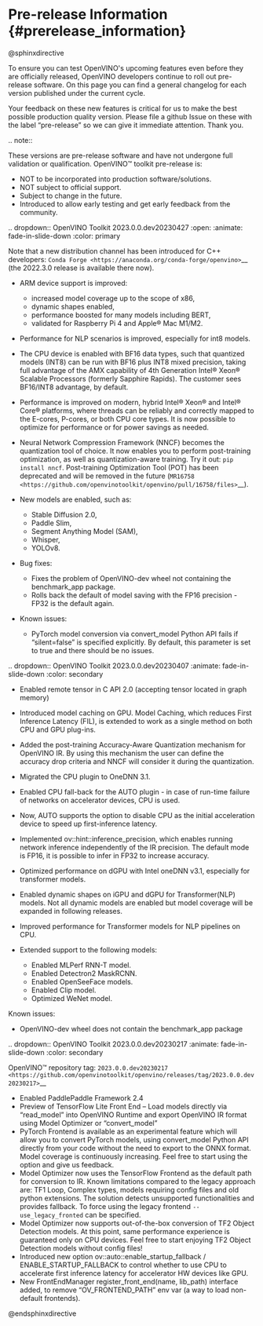 # Pre-release Information {#prerelease_information}

@sphinxdirective

To ensure you can test OpenVINO's upcoming features even before they are officially released, 
OpenVINO developers continue to roll out pre-release software. On this page you can find
a general changelog for each version published under the current cycle.

Your feedback on these new features is critical for us to make the best possible production quality version.
Please file a github Issue on these with the label “pre-release” so we can give it immediate attention. Thank you.

.. note:: 

   These versions are pre-release software and have not undergone full validation or qualification. OpenVINO™ toolkit pre-release is:

   * NOT to be incorporated into production software/solutions.
   * NOT subject to official support.
   * Subject to change in the future.
   * Introduced to allow early testing and get early feedback from the community.
 

.. dropdown:: OpenVINO Toolkit 2023.0.0.dev20230427
   :open:
   :animate: fade-in-slide-down
   :color: primary

   Note that a new distribution channel has been introduced for C++ developers: `Conda Forge <https://anaconda.org/conda-forge/openvino>`__ 
   (the 2022.3.0 release is available there now).

   * ARM device support is improved:

     * increased model coverage up to the scope of x86, 
     * dynamic shapes enabled, 
     * performance boosted for many models including BERT,
     * validated for Raspberry Pi 4 and Apple® Mac M1/M2.

   * Performance for NLP scenarios is improved, especially for int8 models.
   * The CPU device is enabled with BF16 data types, such that quantized models (INT8) can be run with BF16 plus INT8 mixed 
     precision, taking full advantage of the AMX capability of 4th Generation Intel® Xeon® Scalable Processors
     (formerly Sapphire Rapids). The customer sees BF16/INT8 advantage, by default.
   * Performance is improved on modern, hybrid Intel® Xeon® and Intel® Core® platforms, 
     where threads can be reliably and correctly mapped to the E-cores, P-cores, or both CPU core types. 
     It is now possible to optimize for performance or for power savings as needed.
   * Neural Network Compression Framework (NNCF) becomes the quantization tool of choice. It now enables you to perform
     post-training optimization, as well as quantization-aware training. Try it out: ``pip install nncf``. 
     Post-training Optimization Tool (POT) has been deprecated and will be removed in the future 
     (`MR16758 <https://github.com/openvinotoolkit/openvino/pull/16758/files>`__).
   * New models are enabled, such as:
   
     * Stable Diffusion 2.0, 
     * Paddle Slim, 
     * Segment Anything Model (SAM),
     * Whisper,
     * YOLOv8.  
 
   * Bug fixes:  
 
     * Fixes the problem of OpenVINO-dev wheel not containing the benchmark_app package.
     * Rolls back the default of model saving with the FP16 precision - FP32 is the default again.  
   
   * Known issues:   
  
     * PyTorch model conversion via convert_model Python API fails if “silent=false” is specified explicitly. 
       By default, this parameter is set to true and there should be no issues.


.. dropdown:: OpenVINO Toolkit 2023.0.0.dev20230407
   :animate: fade-in-slide-down
   :color: secondary

   * Enabled remote tensor in C API 2.0 (accepting tensor located in graph memory)
   * Introduced model caching on GPU. Model Caching, which reduces First Inference Latency (FIL), is 
     extended to work as a single method on both CPU and GPU plug-ins.
   * Added the post-training Accuracy-Aware Quantization mechanism for OpenVINO IR. By using this mechanism 
     the user can define the accuracy drop criteria and NNCF will consider it during the quantization.
   * Migrated the CPU plugin to OneDNN 3.1.
   * Enabled CPU fall-back for the AUTO plugin - in case of run-time failure of networks on accelerator devices, CPU is used.
   * Now, AUTO supports the option to disable CPU as the initial acceleration device to speed up first-inference latency.
   * Implemented ov::hint::inference_precision, which enables running network inference independently of the IR precision. 
     The default mode is FP16, it is possible to infer in FP32 to increase accuracy. 
   * Optimized performance on dGPU with Intel oneDNN v3.1, especially for transformer models.
   * Enabled dynamic shapes on iGPU and dGPU for Transformer(NLP) models. Not all dynamic models are enabled but model coverage will be expanded in following releases.
   * Improved performance for Transformer models for NLP pipelines on CPU. 
   * Extended support to the following models:

     * Enabled MLPerf RNN-T model.
     * Enabled Detectron2 MaskRCNN.
     * Enabled OpenSeeFace models.
     * Enabled Clip model.
     * Optimized WeNet model.


   Known issues:

   * OpenVINO-dev wheel does not contain the benchmark_app package



.. dropdown:: OpenVINO Toolkit 2023.0.0.dev20230217
   :animate: fade-in-slide-down
   :color: secondary

   OpenVINO™ repository tag: `2023.0.0.dev20230217 <https://github.com/openvinotoolkit/openvino/releases/tag/2023.0.0.dev20230217>`__

   * Enabled PaddlePaddle Framework 2.4
   * Preview of TensorFlow Lite Front End – Load models directly via “read_model” into OpenVINO Runtime and export OpenVINO IR format using Model Optimizer or “convert_model”
   * PyTorch Frontend is available as an experimental feature which will allow you to convert PyTorch models, using convert_model Python API directly from your code without the need to export to the ONNX format. Model coverage is continuously increasing. Feel free to start using the option and give us feedback.
   * Model Optimizer now uses the TensorFlow Frontend as the default path for conversion to IR. Known limitations compared to the legacy approach are: TF1 Loop, Complex types, models requiring config files and old python extensions. The solution detects unsupported functionalities and provides fallback. To force using the legacy frontend ``--use_legacy_fronted`` can be specified.
   * Model Optimizer now supports out-of-the-box conversion of TF2 Object Detection models. At this point, same performance experience is guaranteed only on CPU devices. Feel free to start enjoying TF2 Object Detection models without config files!
   * Introduced new option ov::auto::enable_startup_fallback / ENABLE_STARTUP_FALLBACK to control whether to use CPU to accelerate first inference latency for accelerator HW devices like GPU.
   * New FrontEndManager register_front_end(name, lib_path) interface added, to remove “OV_FRONTEND_PATH” env var (a way to load non-default frontends).


@endsphinxdirective
